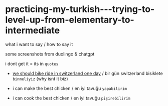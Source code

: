 # practicing-my-turkish---trying-to-level-up-from-elementary-to-intermediate

what i want to say / how to say it

some screenshots from duolingo & chatgpt

i dont get it = its in `quotes`




* [we should bike ride in switzerland one day](https://www.youtube.com/shorts/qqL7rvsyoBg) / bir gün switzerland bisiklete `binmeliyiz` (why isnt it biz)

* i can make the best chicken / en iyi tavuğu `yapabilirim`

* i can cook the best chicken / en iyi tavuğu `pişirebilirim`
